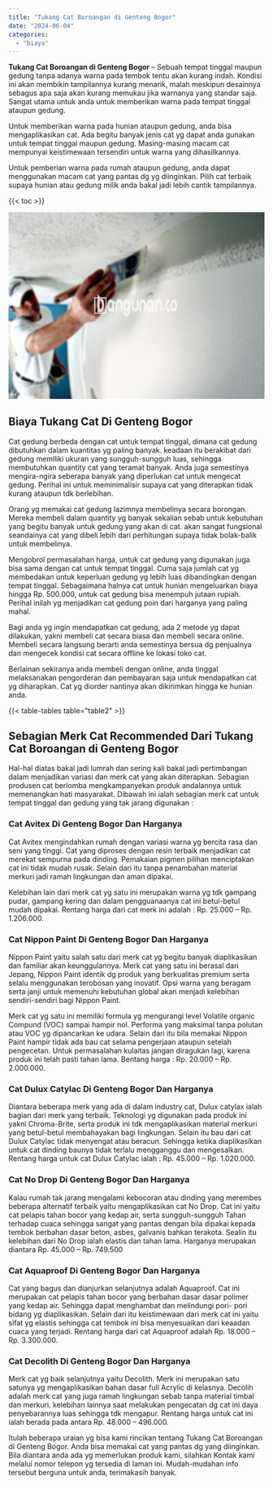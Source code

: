 ```yaml
---
title: "Tukang Cat Boroangan di Genteng Bogor"
date: "2024-06-04"
categories: 
  - "biaya"
---
```


**Tukang Cat Boroangan di Genteng Bogor** – Sebuah tempat tinggal maupun gedung tanpa adanya warna pada tembok tentu akan kurang indah. Kondisi ini akan membikin tampilannya kurang menarik, malah meskipun desainnya sebagus apa saja akan kurang memukau jika warnanya yang standar saja. Sangat utama untuk anda untuk memberikan warna pada tempat tinggal ataupun gedung.

Untuk memberikan warna pada hunian ataupun gedung, anda bisa mengaplikasikan cat. Ada begitu banyak jenis cat yg dapat anda gunakan untuk tempat tinggal maupun gedung. Masing-masing macam cat mempunyai keistimewaan tersendiri untuk warna yang dihasilkannya.

Untuk pemberian warna pada rumah ataupun gedung, anda dapat menggunakan macam cat yang pantas dg yg diinginkan. Pilih cat terbaik supaya hunian atau gedung milik anda bakal jadi lebih cantik tampilannya.

{{< toc >}}

![Tukang Cat Boroangan di Genteng Bogor](/images/jasa-cat-murah06.png)

## Biaya Tukang Cat Di Genteng Bogor

Cat gedung berbeda dengan cat untuk tempat tinggal, dimana cat gedung dibutuhkan dalam kuantitas yg paling banyak. keadaan itu berakibat dari gedung memiliki ukuran yang sungguh-sungguh luas, sehingga membutuhkan quantity cat yang teramat banyak. Anda juga semestinya mengira-ngira seberapa banyak yang diperlukan cat untuk mengecat gedung. Perihal ini untuk meminimalisir supaya cat yang diterapkan tidak kurang ataupun tdk berlebihan.

Orang yg memakai cat gedung lazimnya membelinya secara borongan. Mereka membeli dalam quantity yg banyak sekalian sebab untuk kebutuhan yang begitu banyak untuk gedung yang akan di cat. akan sangat fungsional seandainya cat yang dibeli lebih dari perhitungan supaya tidak bolak-balik untuk membelinya.

Mengobrol permasalahan harga, untuk cat gedung yang digunakan juga bisa sama dengan cat untuk tempat tinggal. Cuma saja jumlah cat yg membedakan untuk keperluan gedung yg lebih luas dibandingkan dengan tempat tinggal. Sebagaimana halnya cat untuk hunian mengeluarkan biaya hingga Rp. 500.000, untuk cat gedung bisa menempuh jutaan rupiah. Perihal inilah yg menjadikan cat gedung poin dari harganya yang paling mahal.

Bagi anda yg ingin mendapatkan cat gedung, ada 2 metode yg dapat dilakukan, yakni membeli cat secara biasa dan membeli secara online. Membeli secara langsung berarti anda semestinya bersua dg penjualnya dan mengecek kondisi cat secara offline ke lokasi toko cat.

Berlainan sekiranya anda membeli dengan online, anda tinggal melaksanakan pengorderan dan pembayaran saja untuk mendapatkan cat yg diharapkan. Cat yg diorder nantinya akan dikirimkan hingga ke hunian anda.

{{< table-tables table="table2" >}}

## Sebagian Merk Cat Recommended Dari Tukang Cat Boroangan di Genteng Bogor

Hal-hal diatas bakal jadi lumrah dan sering kali bakal jadi pertimbangan dalam menjadikan variasi dan merk cat yang akan diterapkan. Sebagian produsen cat berlomba mengkampanyekan produk andalannya untuk memenangkan hati masyarakat. Dibawah ini ialah sebagian merk cat untuk tempat tinggal dan gedung yang tak jarang digunakan :

### Cat Avitex Di Genteng Bogor Dan Harganya

Cat Avitex mengindahkan rumah dengan variasi warna yg bercita rasa dan seni yang tinggi. Cat yang diproses dengan resin terbaik menjadikan cat merekat sempurna pada dinding. Pemakaian pigmen pilihan menciptakan cat ini tidak mudah rusak. Selain dari itu tanpa penambahan material merkuri jadi ramah lingkungan dan aman dipakai.

Kelebihan lain dari merk cat yg satu ini merupakan warna yg tdk gampang pudar, gampang kering dan dalam pengguanaanya cat ini betul-betul mudah dipakai. Rentang harga dari cat merk ini adalah : Rp. 25.000 – Rp. 1.206.000.

### Cat Nippon Paint Di Genteng Bogor Dan Harganya

Nippon Paint yaitu salah satu dari merk cat yg begitu banyak diaplikasikan dan familiar akan keunggulannya. Merk cat yang satu ini berasal dari Jepang, Nippon Paint identik dg produk yang berkualitas premium serta selalu menggunakan terobosan yang inovatif. Opsi warna yang beragam serta janji untuk memenuhi kebutuhan global akan menjadi kelebihan sendiri-sendiri bagi Nippon Paint.

Merk cat yg satu ini memiliki formula yg mengurangi level Volatile organic Compund (VOC) sampai hampir nol. Performa yang maksimal tanpa polutan atau VOC yg dipancarkan ke udara. Selain dari itu bila memakai Nippon Paint hampir tidak ada bau cat selama pengerjaan ataupun setelah pengecetan. Untuk permasalahan kulaitas jangan diragukan lagi, karena produk ini telah pasti tahan lama. Bentang harga : Rp. 20.000 – Rp. 2.000.000.

### Cat Dulux Catylac Di Genteng Bogor Dan Harganya

Diantara beberapa merk yang ada di dalam industry cat, Dulux catylax ialah bagian dari merk yang terbaik. Teknologi yg digunakan pada produk ini yakni Chroma-Brite, serta produk ini tdk mengaplikasikan material merkuri yang betul-betul membahayakan bagi lingkungan. Selain itu bau dari cat Dulux Catylac tidak menyengat atau beracun. Sehingga ketika diaplikasikan untuk cat dinding baunya tidak terlalu mengganggu dan mengesalkan. Rentang harga untuk cat Dulux Catylac ialah : Rp. 45.000 – Rp. 1.020.000.

### Cat No Drop Di Genteng Bogor Dan Harganya

Kalau rumah tak jarang mengalami kebocoran atau dinding yang merembes beberapa alternatif terbaik yaitu mengaplikasikan cat No Drop. Cat ini yaitu cat pelapis tahan bocor yang kedap air, serta sungguh-sungguh Tahan terhadap cuaca sehingga sangat yang pantas dengan bila dipakai kepada tembok berbahan dasar beton, asbes, galvanis bahkan terakota. Sealin itu kelebihan dari No Drop ialah elastis dan tahan lama. Harganya merupakan diantara Rp. 45.000 – Rp. 749.500

### Cat Aquaproof Di Genteng Bogor Dan Harganya

Cat yang bagus dan dianjurkan selanjutnya adalah Aquaproof. Cat ini merupakan cat pelapis tahan bocor yang berbahan dasar dasar polimer yang kedap air. Sehingga dapat menghambat dan melindungi pori- pori bidang yg diaplikasikan. Selain dari itu keistimewaan dari merk cat ini yaitu sifat yg elastis sehingga cat tembok ini bisa menyesuaikan dari keaadan cuaca yang terjadi. Rentang harga dari cat Aquaproof adalah Rp. 18.000 – Rp. 3.300.000.

### Cat Decolith Di Genteng Bogor Dan Harganya

Merk cat yg baik selanjutnya yaitu Decolith. Merk ini merupakan satu satunya yg mengaplikasikan bahan dasar full Acrylic di kelasnya. Decolih adalah merk cat yang juga ramah lingkungan sebab tanpa material timbal dan merkuri. kelebihan lainnya saat melakukan pengecatan dg cat ini daya penyebarannya luas sehingga tdk mengapur. Rentang harga untuk cat ini ialah berada pada antara Rp. 48.000 – 496.000.

Itulah beberapa uraian yg bisa kami rincikan tentang Tukang Cat Boroangan di Genteng Bogor. Anda bisa memakai cat yang pantas dg yang diinginkan. Bila diantara anda ada yg memerlukan produk kami, silahkan Kontak kami melalui nomor telepon yg tersedia di laman ini. Mudah-mudahan info tersebut berguna untuk anda, terimakasih banyak.
